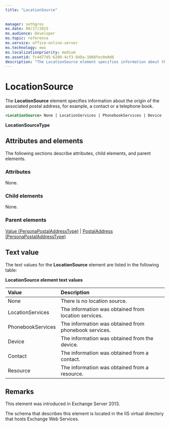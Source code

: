 ```yaml
---
title: "LocationSource"
 
 
manager: sethgros
ms.date: 09/17/2015
ms.audience: Developer
ms.topic: reference
ms.service: office-online-server
ms.technology: ews
ms.localizationpriority: medium
ms.assetid: fc4d77d5-6200-4cf3-848a-1088fec0e0d6
description: "The LocationSource element specifies information about the origin of the associated postal address, for example, a contact or a telephone book."
---
```


# LocationSource

The **LocationSource** element specifies information about the origin of the associated postal address, for example, a contact or a telephone book. 
  
```XML
<LocationSource> None | LocationServices | PhonebookServices | Device | Contact | Resource </LocationSource>
```

 **LocationSourceType**
## Attributes and elements

The following sections describe attributes, child elements, and parent elements.
  
### Attributes

None.
  
### Child elements

None.
  
### Parent elements

[Value (PersonaPostalAddressType)](value-personapostaladdresstype.md) | [PostalAddress (PersonaPostalAddressType)](postaladdress-personapostaladdresstype.md)
  
## Text value

The text values for the **LocationSource** element are listed in the following table: 
  
**LocationSource element text values**

|**Value**|**Description**|
|:-----|:-----|
|None  <br/> |There is no location source.  <br/> |
|LocationServices  <br/> |The information was obtained from location services.  <br/> |
|PhonebookServices  <br/> |The information was obtained from phonebook services.  <br/> |
|Device  <br/> |The information was obtained from the device.  <br/> |
|Contact  <br/> |The information was obtained from a contact.  <br/> |
|Resource  <br/> |The information was obtained from a resource.  <br/> |
   
## Remarks

This element was introduced in Exchange Server 2013.
  
The schema that describes this element is located in the IIS virtual directory that hosts Exchange Web Services.
  

